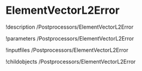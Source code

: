 <!-- MOOSE Documentation Stub: Remove this when content is added. -->

# ElementVectorL2Error
!description /Postprocessors/ElementVectorL2Error

!parameters /Postprocessors/ElementVectorL2Error

!inputfiles /Postprocessors/ElementVectorL2Error

!childobjects /Postprocessors/ElementVectorL2Error
